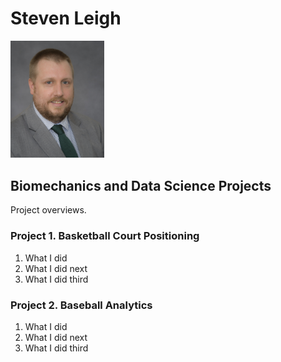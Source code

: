 # Steven Leigh
<img src="https://github.com/sleigh79/BiomechanicsPortfolio/blob/main/Graphs/FacultyHeadshot.jpg" width="150">

## Biomechanics and Data Science Projects
Project overviews.

### Project 1. Basketball Court Positioning
1. What I did
2. What I did next
3. What I did third

### Project 2. Baseball Analytics
1. What I did
2. What I did next
3. What I did third
